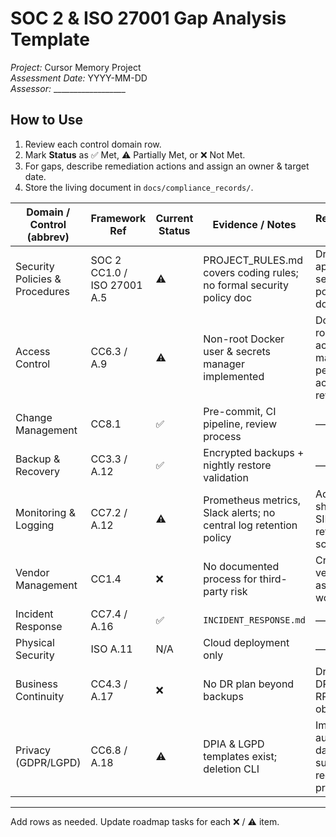 # SOC 2 & ISO 27001 Gap Analysis Template

*Project:* Cursor Memory Project  
*Assessment Date:* YYYY-MM-DD  
*Assessor:* __________________

## How to Use
1. Review each control domain row.  
2. Mark **Status** as ✅ Met, ⚠️ Partially Met, or ❌ Not Met.  
3. For gaps, describe remediation actions and assign an owner & target date.  
4. Store the living document in `docs/compliance_records/`.

| Domain / Control (abbrev) | Framework Ref | Current Status | Evidence / Notes | Remediation Action | Owner | Target Date |
|---------------------------|---------------|----------------|------------------|-------------------|-------|-------------|
| Security Policies & Procedures | SOC 2 CC1.0 / ISO 27001 A.5 | ⚠️ | PROJECT_RULES.md covers coding rules; no formal security policy doc | Draft and approve security policy document | Sec Lead | |
| Access Control | CC6.3 / A.9 | ⚠️ | Non-root Docker user & secrets manager implemented | Document role-based access matrix; periodic access review | DevOps | |
| Change Management | CC8.1 | ✅ | Pre-commit, CI pipeline, review process | — | — | — |
| Backup & Recovery | CC3.3 / A.12 | ✅ | Encrypted backups + nightly restore validation | — | — | — |
| Monitoring & Logging | CC7.2 / A.12 | ⚠️ | Prometheus metrics, Slack alerts; no central log retention policy | Add log shipping to SIEM & retention schedule | DevOps | |
| Vendor Management | CC1.4 | ❌ | No documented process for third-party risk | Create vendor risk assessment workflow | Security | |
| Incident Response | CC7.4 / A.16 | ✅ | `INCIDENT_RESPONSE.md` | — | — | — |
| Physical Security | ISO A.11 | N/A | Cloud deployment only | — | — | — |
| Business Continuity | CC4.3 / A.17 | ❌ | No DR plan beyond backups | Draft DR/BCP with RPO/RTO objectives | PM | |
| Privacy (GDPR/LGPD) | CC6.8 / A.18 | ⚠️ | DPIA & LGPD templates exist; deletion CLI | Implement automated data-subject request process | QA | |

---
Add rows as needed.  Update roadmap tasks for each ❌ / ⚠️ item. 